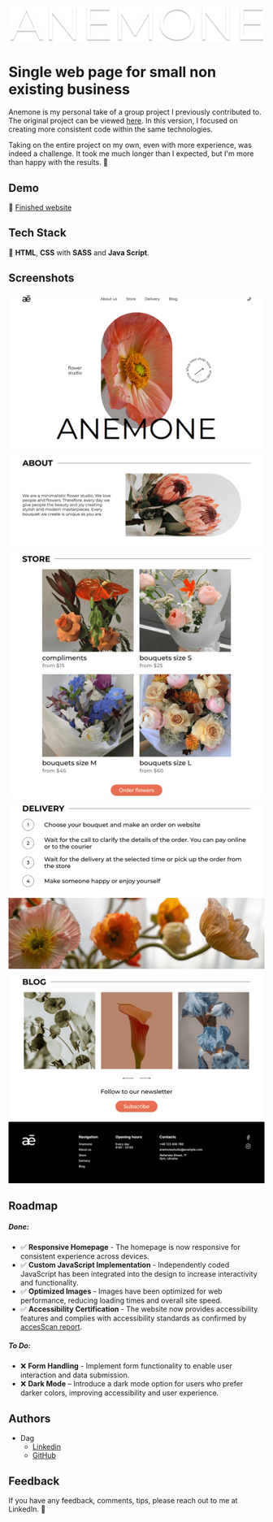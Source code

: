 ![WebStudio Logo](images/docs/preview_logo.png)

# Single web page for small non existing business

Anemone is my personal take of a group project I previously contributed to. The original project can be viewed [here](https://github.com/amizdalka/anemone-project). In this version, I focused on creating more consistent code within the same technologies.

Taking on the entire project on my own, even with more experience, was indeed a challenge. It took me much longer than I expected, but I'm more than happy with the results. 🥳


## Demo

🔗 [Finished website](https://dag-szad.github.io/Anemone/)
## Tech Stack

🔨 **HTML**, **CSS** with **SASS** and **Java Script**.



## Screenshots

![Main page header and banner](images/docs/preview_1.1.png)
![Main page about section](images/docs/preview_1.2.png)
![Main page store section](images/docs/preview_1.3.png)
![Main page delivery info](images/docs/preview_1.4.png)
![Main page blog and newsletter](images/docs/preview_1.5.png)
![Footer](images/docs/preview_1.6.png)

## Roadmap

##### Done:

- ✅ **Responsive Homepage** - The homepage is now responsive for consistent experience across devices.
- ✅ **Custom JavaScript Implementation** - Independently coded JavaScript has been integrated into the design to increase interactivity and functionality.
- ✅ **Optimized Images** - Images have been optimized for web performance, reducing loading times and overall site speed.
- ✅ **Accessibility Certification** - The website now provides accessibility features and complies with accessibility standards as confirmed by [accesScan report](https://acsbace.com/reports/6646459be80e8b00030699da?brandId=664645c8a7574200034c2be3&_hsenc=p2ANqtz-9WU5cCgBh8bvmhKZFgXiSfFO6Swpjpl2uGjJ92V7OaFnQkN-YnyijenpzUw--urax-HhgVUz7HxLb67jWouQHesl0hEg&_hsmi=90649158).


##### To Do:

- ❌ **Form Handling** - Implement form functionality to enable user interaction and data submission.
- ❌ **Dark Mode** – Introduce a dark mode option for users who prefer darker colors, improving accessibility and user experience.


## Authors

- Dag
    - [Linkedin](https://www.linkedin.com/in/dagmara-szadkowska-708423255)
    - [GitHub](https://www.github.com/dag-szad)


## Feedback

If you have any feedback, comments, tips, please reach out to me at LinkedIn. 🤗